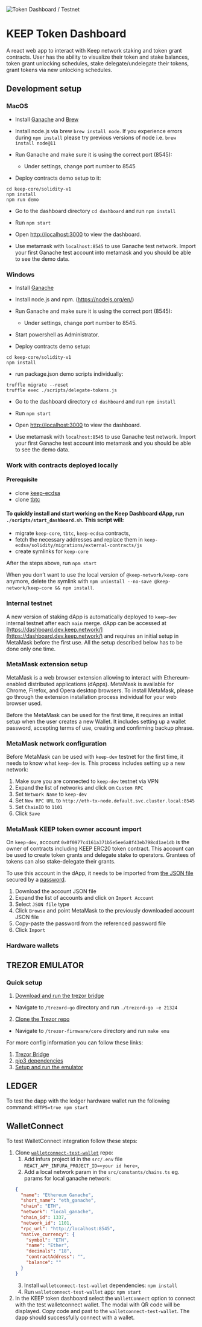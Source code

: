 ![Token Dashboard / Testnet](https://github.com/keep-network/keep-core/actions/workflows/dashboard-testnet.yml/badge.svg?branch=master&event=push)

# KEEP Token Dashboard

A react web app to interact with Keep network staking and token grant contracts.
User has the ability to visualize their token and stake balances, token grant unlocking schedules, stake delegate/undelegate their tokens, grant tokens via new unlocking schedules.

## Development setup

### MacOS

- Install [Ganache](http://truffleframework.com/ganache/) and [Brew](https://brew.sh/)
- Install node.js via brew `brew install node`. If you experience errors during `npm install` please try previous versions of node i.e. `brew install node@11`
- Run Ganache and make sure it is using the correct port (8545):

  - Under settings, change port number to 8545

- Deploy contracts demo setup to it:

```
cd keep-core/solidity-v1
npm install
npm run demo
```

- Go to the dashboard directory `cd dashboard` and run `npm install`

- Run `npm start`

- Open [http://localhost:3000](http://localhost:3000) to view the dashboard.

- Use metamask with `localhost:8545` to use Ganache test network. Import your first Ganache test account into metamask and you should be able to see the demo data.

### Windows

- Install [Ganache](https://github.com/trufflesuite/ganache/releases)
- Install node.js and npm. (https://nodejs.org/en/)
- Run Ganache and make sure it is using the correct port (8545):
  - Under settings, change port number to 8545.
- Start powershell as Administrator.

- Deploy contracts demo setup:

```
cd keep-core/solidity-v1
npm install
```

- run package.json demo scripts individually:

```
truffle migrate --reset
truffle exec ./scripts/delegate-tokens.js
```

- Go to the dashboard directory `cd dashboard` and run `npm install`

- Run `npm start`

- Open [http://localhost:3000](http://localhost:3000) to view the dashboard.

- Use metamask with `localhost:8545` to use Ganache test network. Import your first Ganache test account into metamask and you should be able to see the demo data.

### Work with contracts deployed locally

#### Prerequisite

- clone [keep-ecdsa](https://github.com/keep-network/keep-ecdsa)
- clone [tbtc](https://github.com/keep-network/tbtc)

#### To quickly install and start working on the Keep Dashboard dApp, run `./scripts/start_dashboard.sh`. This script will:

- migrate `keep-core`, `tbtc`, `keep-ecdsa` contracts,
- fetch the necessary addresses and replace them in `keep-ecdsa/solidity/migrations/external-contracts/js`
- create symlinks for `keep-core`

After the steps above, run `npm start`

When you don’t want to use the local version of `@keep-network/keep-core` anymore, delete the symlink with `npm uninstall --no-save @keep-network/keep-core && npm install`.

### Internal testnet

A new version of staking dApp is automatically deployed to `keep-dev` internal testnet after each `main` merge. dApp can be accessed at [https://dashboard.dev.keep.network/](https://dashboard.dev.keep.network/) and requires an initial setup in MetaMask before the first use. All the setup described below has to be done only one time.

### MetaMask extension setup

MetaMask is a web browser extension allowing to interact with Ethereum-enabled distributed applications (dApps). MetaMask is available for Chrome, Firefox, and Opera desktop browsers. To install MetaMask, please go through the extension installation process individual for your web browser used.

Before the MetaMask can be used for the first time, it requires an initial setup when the user creates a new Wallet. It includes setting up a wallet password, accepting terms of use, creating and confirming backup phrase.

### MetaMask network configuration

Before MetaMask can be used with `keep-dev` testnet for the first time, it needs to know what `keep-dev` is. This process includes setting up a new network:

1. Make sure you are connected to `keep-dev` testnet via VPN
2. Expand the list of networks and click on `Custom RPC`
3. Set `Network Name` to `keep-dev`
4. Set `New RPC URL` to `http://eth-tx-node.default.svc.cluster.local:8545`
5. Set `ChainID` to `1101`
6. Click `Save`

### MetaMask KEEP token owner account import

On `keep-dev`, account `0x0f0977c4161a371b5e5ee6a8f43eb798cd1ae1db` is the owner of contracts including KEEP ERC20 token contract. This account can be used to create token grants and delegate stake to operators. Grantees of tokens can also stake-delegate their grants.

To use this account in the dApp, it needs to be imported from [the JSON file](https://github.com/keep-network/keep-core/blob/main/private-testnet/keyfiles/UTC--2019-03-27T19-05-16.429364100Z--0f0977c4161a371b5e5ee6a8f43eb798cd1ae1db) secured by a [password](https://github.com/keep-network/keep-core/blob/main/private-testnet/eth-account-password.txt).

1. Download the account JSON file
2. Expand the list of accounts and click on `Import Account`
3. Select `JSON file` type
4. Click `Browse` and point MetaMask to the previously downloaded account JSON file
5. Copy-paste the password from the referenced password file
6. Click `Import`

### Hardware wallets

## TREZOR EMULATOR

### Quick setup

1. [Download and run the trezor bridge](https://github.com/trezor/trezord-go)

- Navigate to `/trezord-go` directory and run `./trezord-go -e 21324`

2. [Clone the Trezor repo](https://github.com/trezor/trezor-firmware)

- Navigate to `/trezor-firmware/core` directory and run `make emu`

For more config information you can follow these links:

1. [Trezor Bridge](https://github.com/trezor/trezord-go)
2. [pip3 dependencies](https://github.com/trezor/trezor-firmware/blob/master/docs/core/build/index.md)
3. [Setup and run the emulator](https://github.com/trezor/trezor-firmware/blob/master/docs/core/emulator/index.md)

## LEDGER

To test the dapp with the ledger hardware wallet run the following command:
`HTTPS=true npm start`

## WalletConnect

To test WalletConnect integration follow these steps:

1. Clone
   [`walletconnect-test-wallet`](https://github.com/WalletConnect/walletconnect-test-wallet)
   repo:
   1. Add infura project id in the `src/.env` file
      `REACT_APP_INFURA_PROJECT_ID=<your id here>`,
   2. Add a local network param in the `src/constants/chains.ts` eg. params for
      local ganache network:
   ```json
   {
     "name": "Ethereum Ganache",
     "short_name": "eth_ganache",
     "chain": "ETH",
     "network": "local_ganache",
     "chain_id": 1337,
     "network_id": 1101,
     "rpc_url": "http://localhost:8545",
     "native_currency": {
       "symbol": "ETH",
       "name": "Ether",
       "decimals": "18",
       "contractAddress": "",
       "balance": ""
     }
   }
   ```
   3. Install `walletconnect-test-wallet` dependencies: `npm install`
   4. Run `walletconnect-test-wallet` app: `npm start`
2. In the KEEP token dashboard select the `WalletConnect` option to connect with
   the test walletconnect wallet. The modal with QR code will be displayed. Copy
   code and past to the `walletconnect-test-wallet`. The dapp should successfully
   connect with a wallet.
